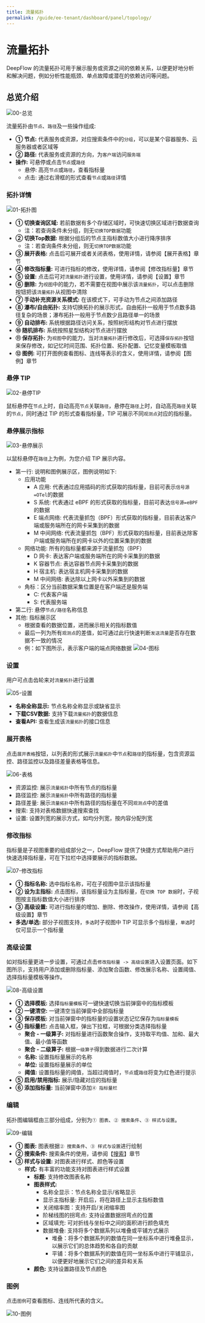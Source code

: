 ```yaml
---
title: 流量拓扑
permalink: /guide/ee-tenant/dashboard/panel/topology/
---
```

# 流量拓扑

DeepFlow 的流量拓扑可用于展示服务或资源之间的依赖关系，以便更好地分析和解决问题，例如分析性能瓶颈、单点故障或潜在的依赖访问等问题。

## 总览介绍

![00-总览](https://yunshan-guangzhou.oss-cn-beijing.aliyuncs.com/pub/pic/2024031465f2d3476b5c0.png)

流量拓扑由`节点`、`路径`及一些操作组成:

- **① 节点:** 代表服务或资源，对应搜索条件中的`分组`，可以是某个容器服务、云服务器或者区域等
- **② 路径:** 代表服务或资源的方向，为`客户端`访问`服务端`
- **操作:** 可悬停或点击`节点`或`路径`
  - 悬停: 高亮`节点`或`路径`，查看指标量
  - 点击: 通过右滑框的形式查看`节点`或`路径`详情

### 拓扑详情

![01-拓扑图](https://yunshan-guangzhou.oss-cn-beijing.aliyuncs.com/pub/pic/2024031465f2cfe0cb741.png)

- **① 切换查询区域:** 若前数据有多个存储区域时，可快速切换区域进行数据查询
  - 注：若查询条件未分组，则无`切换TOP数据`功能
- **② 切换Top数据:** 根据分组后的节点主指标数值大小进行降序排序
  - 注：若查询条件未分组，则无`切换TOP数据`功能 
- **③ 展开表格:** 点击后可展开或者关闭表格，使用详情，请参阅【展开表格】章节
- **④ 修改指标量:** 可进行指标的修改，使用详情，请参阅【修改指标量】章节
- **⑤ 设置:** 点击后可对`流量拓扑`进行设置，使用详情，请参阅【设置】章节
- **⑥ 删除:** 为`视图`中的能力，若不需要在视图中展示该`流量拓扑`，可以点击删除按钮把该`流量拓扑`从视图中清除
- **⑦ 手动补充资源关系模式:** 在该模式下，可手动为节点之间添加路径
- **⑧ 瀑布/自由拓扑:** 支持切换拓扑的展示形式，自由拓扑一般用于节点数多路径复杂的场景；瀑布拓扑一般用于节点数少且路径单一的场景
- **⑨ 自动排布:** 系统根据路径访问关系，按照树形结构对节点进行摆放
- **⑩ 随机排布:** 系统按照星型结构对节点进行摆放
- **⑪ 保存拓扑:** 为`视图`中的能力，当对`流量拓扑`进行修改后，可选择`保存拓扑`按钮来保存修改，如记忆时间范围、拓扑位置、拓扑配置、记忆变量模板取值
- **⑫ 图例:** 可打开图例查看图标、连线等表示的含义，使用详情，请参阅【图例】章节

### 悬停 TIP

![02-悬停TIP](https://yunshan-guangzhou.oss-cn-beijing.aliyuncs.com/pub/pic/2024031865f7b8291e1be.png)

鼠标悬停在`节点`上时，自动高亮`节点`关联`路径`，悬停在`路径`上时，自动高亮`路径`关联的`节点`，同时通过 TIP 的形式查看指标量，TIP 可展示不同`观测点`对应的指标量。

### 悬停展示指标

![03-悬停展示](https://yunshan-guangzhou.oss-cn-beijing.aliyuncs.com/pub/pic/2024031865f7b826aff77.png)

以鼠标悬停在`路径`上为例，为您介绍 TIP 展示内容。

- 第一行: 说明和图例展示区，图例说明如下:
  - 应用功能
    - A 应用: 代表通过应用插码的形式获取的指标量，目前可表示`信号源=OTel`的数据
    - S 系统: 代表通过 eBPF 的形式获取的指标量，目前可表达`信号源=eBPF`的数据
    - E 端点网络: 代表流量抓包（BPF）形式获取的指标量，目前表达客户端或服务端所在的网卡采集到的数据
    - M 中间网络: 代表流量抓包（BPF）形式获取的指标量，目前表达除客户端或服务端所在的网卡以外的位置采集到的数据
  - 网络功能: 所有的指标量都来源于流量抓包（BPF）
    - D 网卡: 表达客户端或服务端所在的网卡采集到的数据
    - K 容器节点: 表达容器节点网卡采集到的数据
    - H 宿主机: 表达宿主机网卡采集到的数据
    - M 中间网络: 表达除以上网卡以外采集到的数据
  - 角标：区分当前数据采集位置是在客户端还是服务端
    - C: 代表客户端
    - S: 代表服务端
- 第二行: 悬停`节点/路径`名称信息
- 其他: 指标展示区
  - 根据查看的数据位置，进而展示相关的指标数值
  - 最后一列为所有`观测点`的差值，如可通过此行快速判断`发送流量`是否存在数据不一致的情况
  - 例：如下图所示，表示客户端的端点网络数据
![04-图标](https://yunshan-guangzhou.oss-cn-beijing.aliyuncs.com/pub/pic/202309196509427e1c1c9.png)

### 设置

用户可点击齿轮来对`流量拓扑`进行设置

![05-设置](https://yunshan-guangzhou.oss-cn-beijing.aliyuncs.com/pub/pic/2024031865f7b8295063a.png)

- **名称全称显示:** 节点名称全称显示或缺省显示
- **下载CSV数据:** 支持下载`流量拓扑`的数据信息
- **查看API:**  查看生成该`流量拓扑`的接口信息   

### 展开表格

点击`展开表格`按钮，以列表的形式展示`流量拓扑`中`节点`和`路径`的指标量，包含资源监控、路径监控以及路径差量表格等信息。

![06-表格](https://yunshan-guangzhou.oss-cn-beijing.aliyuncs.com/pub/pic/2023091965091707f4009.png)

- 资源监控: 展示`流量拓扑`中所有节点的指标量
- 路径监控: 展示`流量拓扑`中所有路径的指标量
- 路径差量: 展示`流量拓扑`中所有路径的指标量在不同`观测点`中的差值
- 搜索: 支持对表格数据快速搜索查找
- 设置: 设置列宽的展示方式，如均分列宽，按内容分配列宽

### 修改指标 

指标量是子视图重要的组成部分之一，DeepFlow 提供了快捷方式帮助用户进行快速选择指标量，可在下拉栏中选择要展示的指标数据。

![07-修改指标](https://yunshan-guangzhou.oss-cn-beijing.aliyuncs.com/pub/pic/202309196509170932512.png)

- **① 指标名称:** 选中指标名称，可在子视图中显示该指标量
- **② 设为主指标:** 点击图标，该指标量设为主指标量，在`切换 TOP 数据`时，子视图按主指标数值大小进行排序
- **③ 高级设置:** 可进行指标量的增加、删除、修改操作，使用详情，请参阅【高级设置】章节
- **多选/单选:** 部分子视图支持，`多选`时子视图中 TIP 可显示多个指标量，`单选`时仅可显示一个指标量

### 高级设置

如对指标量更进一步设置，可通过点击`修改指标量 -> 高级设置`进入设置页面。如下图所示，支持用户添加或删除指标量、添加聚合函数、修改展示名称、设置阈值、选择指标量模板等操作。

![08-高级设置](https://yunshan-guangzhou.oss-cn-beijing.aliyuncs.com/pub/pic/2023091965091709aebea.png)

- **① 选择模板:** 选择`指标量模板`可一键快速切换当前弹窗中的指标模板
- **② 一键清空:** 一键清空当前弹窗中全部指标量
- **③ 保存模板:** 对当前弹窗中的指标量的设置状态记忆保存为`指标量模板`
- **④ 指标量栏:** 点击输入框，弹出下拉框，可根据分类选择指标量
  - **聚合 - 一级算子:** 对指标量进行函数聚合操作，支持取平均值、加和、最大值、最小值等函数
  - **聚合 - 二级算子:** 根据`一级算子`得到数据进行二次计算
  - **名称:** 设置指标量展示的名称
  - **单位:** 设置指标量展示的单位
  - **阈值:** 设置指标量的阈值，当超过阈值时，`节点`或`路径`将变为红色进行提示
- **⑤ 启用/禁用指标:** 展示/隐藏对应的指标量
- **⑥ 添加指标量:** 当前弹窗中添加`④ 指标量栏`

### 编辑

拓扑图编辑框由三部分组成，分别为`① 图表`、`② 搜索条件`、`③ 样式与设置`。

![09-编辑](https://yunshan-guangzhou.oss-cn-beijing.aliyuncs.com/pub/pic/2024031365f175fb51d9f.png)

- **① 图表:** 图表根据`② 搜索条件`、`③ 样式与设置`进行绘制
- **② 搜索条件:** 搜索条件的使用，请参阅【[搜索](../../query/overview/)】章节
- **③ 样式与设置:** 对图表进行样式、颜色等设置
  - **样式:** 有丰富的功能支持对图表进行样式设置
    - **标题:** 支持修改图表名称
    - **图表样式:**
      - 名称全显示：节点名称全显示/省略显示
      - 显示主指标量: 开启后，将在路径上显示主指标数值
      - 关闭缩率图：支持开启/关闭缩率图
      - 阶梯线图的拐弯点: 支持设置数据拐弯点的位置
      - 区域填充: 可对折线与坐标中之间的面积进行颜色填充
      - 数据堆叠: 支持将多个数据系列以堆叠或平铺方式展示
        - 堆叠：将多个数据系列的数值在同一坐标系中进行堆叠显示，以展示它们的总体趋势和各自的贡献
        - 平铺：将多个数据系列的数值在同一坐标系中进行平铺显示，以便更好地展示它们之间的差异和关系
    - **颜色:** 支持设置路径及节点颜色 

### 图例

点击`图例`可查看图标、连线所代表的含义。

![10-图例](https://yunshan-guangzhou.oss-cn-beijing.aliyuncs.com/pub/pic/202309196509170b4c72e.png)
